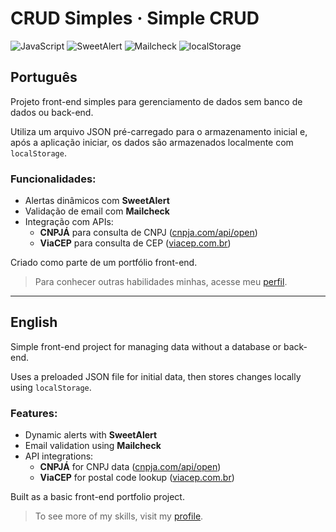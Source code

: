 # CRUD Simples · Simple CRUD

![JavaScript](https://img.shields.io/badge/JavaScript-F7DF1E?logo=javascript&logoColor=black&style=for-the-badge)
![SweetAlert](https://img.shields.io/badge/SweetAlert-FF6F61?style=for-the-badge)
![Mailcheck](https://img.shields.io/badge/Mailcheck-0078D7?style=for-the-badge)
![localStorage](https://img.shields.io/badge/localStorage-4CAF50?style=for-the-badge)

## Português

Projeto front-end simples para gerenciamento de dados sem banco de dados ou back-end.

Utiliza um arquivo JSON pré-carregado para o armazenamento inicial e, após a aplicação iniciar, os dados são armazenados localmente com `localStorage`.

### Funcionalidades:
- Alertas dinâmicos com **SweetAlert**
- Validação de email com **Mailcheck**
- Integração com APIs:
  - **CNPJÁ** para consulta de CNPJ ([cnpja.com/api/open](https://cnpja.com/api/open))
  - **ViaCEP** para consulta de CEP ([viacep.com.br](https://viacep.com.br))

Criado como parte de um portfólio front-end.

> Para conhecer outras habilidades minhas, acesse meu [perfil](https://github.com/pedrohrigolin).

---

## English

Simple front-end project for managing data without a database or back-end.

Uses a preloaded JSON file for initial data, then stores changes locally using `localStorage`.

### Features:
- Dynamic alerts with **SweetAlert**
- Email validation using **Mailcheck**
- API integrations:
  - **CNPJÁ** for CNPJ data ([cnpja.com/api/open](https://cnpja.com/api/open))
  - **ViaCEP** for postal code lookup ([viacep.com.br](https://viacep.com.br))

Built as a basic front-end portfolio project.

> To see more of my skills, visit my [profile](https://github.com/pedrohrigolin).